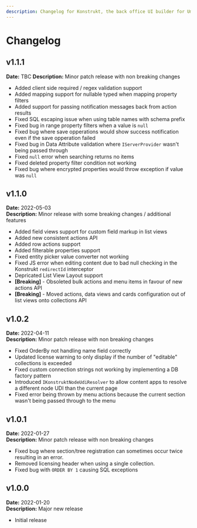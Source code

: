 ```yaml
---
description: Changelog for Konstrukt, the back office UI builder for Umbraco.
---
```


# Changelog

## v1.1.1
**Date:** TBC
**Description:** Minor patch release with non breaking changes

- Added client side required / regex validation support
- Added mapping support for nullable typed when mapping property filters
- Added support for passing notification messages back from action results
- Fixed SQL escaping issue when using table names with schema prefix
- Fixed bug in range property filters when a value is `null`
- Fixed bug where save opperations would show success notification even if the save opperation failed
- Fixed bug in Data Attribute validation where `IServerProvider` wasn't being passed through
- Fixed `null` error when searching returns no items
- Fixed deleted property filter condition not working
- Fixed bug where encrypted properties would throw exception if value was `null`

## v1.1.0
**Date:** 2022-05-03   
**Description:** Minor release with some breaking changes / additional features

- Added field views support for custom field markup in list views
- Added new consistent actions API
- Added row actions support
- Added filterable properties support
- Fixed entity picker value converter not working
- Fixed JS error when editing content due to bad null checking in the Konstrukt `redirectId` interceptor
- Depricated List View Layout support
- **[Breaking]** - Obsoleted bulk actions and menu items in favour of new actions API 
- **[Breaking]** - Moved actions, data views and cards configuration out of list views onto collections API

## v1.0.2
**Date:** 2022-04-11  
**Description:** Minor patch release with non breaking changes

- Fixed OrderBy not handling name field correctly
- Updated license warning to only display if the number of "editable" collections is exceeded
- Fixed custom connection strings not working by implementing a DB factory pattern
- Introduced `IKonstruktNodeUdiResolver` to allow content apps to resolve a different node UDI than the current page
- Fixed error being thrown by menu actions because the current section wasn't being passed through to the menu

## v1.0.1
**Date:** 2022-01-27  
**Description:** Minor patch release with non breaking changes

- Fixed bug where section/tree registration can sometimes occur twice resulting in an error.
- Removed licensing header when using a single collection.
- Fixed bug with `ORDER BY 1` causing SQL exceptions

## v1.0.0
**Date:** 2022-01-20  
**Description:** Major new release  

- Initial release
